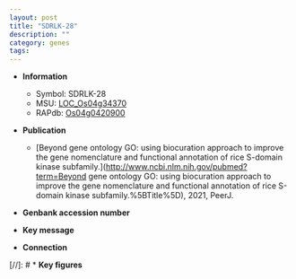 ```yaml
---
layout: post
title: "SDRLK-28"
description: ""
category: genes
tags: 
---
```


* **Information**  
    + Symbol: SDRLK-28  
    + MSU: [LOC_Os04g34370](http://rice.uga.edu/cgi-bin/ORF_infopage.cgi?orf=LOC_Os04g34370)  
    + RAPdb: [Os04g0420900](https://rapdb.dna.affrc.go.jp/locus/?name=Os04g0420900)  

* **Publication**  
    + [Beyond gene ontology GO: using biocuration approach to improve the gene nomenclature and functional annotation of rice S-domain kinase subfamily.](http://www.ncbi.nlm.nih.gov/pubmed?term=Beyond gene ontology GO: using biocuration approach to improve the gene nomenclature and functional annotation of rice S-domain kinase subfamily.%5BTitle%5D), 2021, PeerJ.

* **Genbank accession number**  

* **Key message**  

* **Connection**  

[//]: # * **Key figures**  


